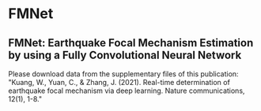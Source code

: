 # FMNet
FMNet: Earthquake Focal Mechanism Estimation by using a Fully Convolutional Neural Network
--------------------------------------------------------------------------------------------
Please download data from the supplementary files of this publication:
"Kuang, W., Yuan, C., & Zhang, J. (2021). Real-time determination of earthquake focal mechanism via deep learning. Nature communications, 12(1), 1-8."
